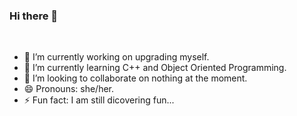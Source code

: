 ### Hi there 👋

<!--
**domalasherpa/domalasherpa** is a ✨ _special_ ✨ repository because its `README.md` (this file) appears on your GitHub profile.

Here are some ideas to get you started:
-->
<p>&nbsp;</p>



- 🔭 I’m currently working on upgrading myself.
- 🌱 I’m currently learning C++ and Object Oriented Programming.
- 👯 I’m looking to collaborate on nothing at the moment.
- 😄 Pronouns: she/her.
- ⚡ Fun fact: I am still dicovering fun...

